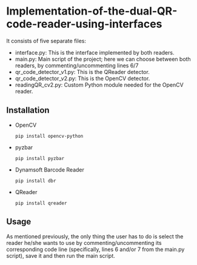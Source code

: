 # Implementation-of-the-dual-QR-code-reader-using-interfaces
It consists of five separate files:

- interface.py: This is the interface implemented by both readers.
- main.py: Main script of the project; here we can choose between both readers, by commenting/uncommenting lines 6/7
- qr_code_detector_v1.py: This is the QReader detector.
- qr_code_detector_v2.py: This is the OpenCV detector.
- readingQR_cv2.py: Custom Python module needed for the OpenCV reader.

## Installation

- OpenCV 
    
    ```
    pip install opencv-python
    ```

- pyzbar

    ```
    pip install pyzbar
    ```

- Dynamsoft Barcode Reader

    ```
    pip install dbr
    ```

- QReader

    ```
    pip install qreader
    ```

## Usage

As mentioned previously, the only thing the user has to do is select the reader he/she wants to use by commenting/uncommenting its corresponding code line (specifically, lines 6 and/or 7 from the main.py script), save it and then run the main script.
